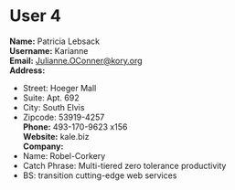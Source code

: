 # User 4
**Name:** Patricia Lebsack  
**Username:** Karianne  
**Email:** Julianne.OConner@kory.org  
**Address:**  
  - Street: Hoeger Mall  
  - Suite: Apt. 692  
  - City: South Elvis  
  - Zipcode: 53919-4257  
**Phone:** 493-170-9623 x156  
**Website:** kale.biz  
**Company:**  
  - Name: Robel-Corkery  
  - Catch Phrase: Multi-tiered zero tolerance productivity  
  - BS: transition cutting-edge web services